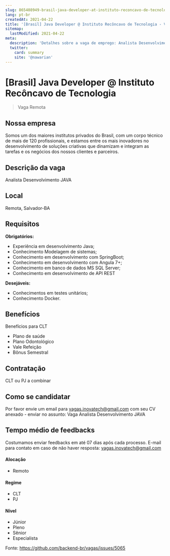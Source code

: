 ```yaml
---
slug: 865408949-brasil-java-developer-at-instituto-reconcavo-de-tecnologia
lang: pt-br
createdAt: 2021-04-22
title: '[Brasil] Java Developer @ Instituto Recôncavo de Tecnologia - Vaga de Emprego'
sitemap:
  lastModified: 2021-04-22
meta:
  description: 'Detalhes sobre a vaga de emprego: Analista Desenvolvimento JAVA'
  twitter:
    card: summary
    site: '@nawarian'
---
```


# [Brasil] Java Developer @ Instituto Recôncavo de Tecnologia

<!--
==================================================
Caso a vaga for remoto durante a pandemia informar no texto "Remoto durante o covid"
==================================================
-->
<!-- 
==================================================
POR FAVOR, SÓ POSTE SE A VAGA FOR PARA BACK-END!

Não faça distinção de gênero no título da vaga.

Use: "Back-End Developer" ao invés de 
"Desenvolvedor Back-End" \o/

[Brasil] Java Developer @ Instituto Recôncavo de Tecnologia
==================================================
-->
<!--
==================================================
Caso a vaga for remoto durante a pandemia deixar a linha abaixo
==================================================
-->
> Vaga Remota

## Nossa empresa

Somos um dos maiores institutos privados do Brasil, com um corpo técnico de mais de 120 profissionais, e estamos entre os mais inovadores no desenvolvimento de soluções criativas que dinamizam e integram as tarefas e os negócios dos nossos clientes e parceiros.

## Descrição da vaga

Analista Desenvolvimento JAVA

## Local

Remota, Salvador-BA

## Requisitos

**Obrigatórios:**
- Experiência em desenvolvimento Java;
- Conhecimento Modelagem de sistemas;
- Conhecimento em desenvolvimento com SpringBoot;
- Conhecimento em desenvolvimento com Angula 7+;
- Conhecimento em banco de dados MS SQL Server;
- Conhecimento em desenvolvimento de API REST

**Desejáveis:**
- Conhecimentos em testes unitários;
- Conhecimento Docker.

## Benefícios
Benefícios para CLT
- Plano de saúde
- Plano Odontológico
- Vale Refeição
- Bônus Semestral

## Contratação

CLT ou PJ a combinar

## Como se candidatar

Por favor envie um email para vagas.inovatech@gmail.com com seu CV anexado - enviar no assunto: Vaga Analista Desenvolvimento JAVA

## Tempo médio de feedbacks

Costumamos enviar feedbacks em até 07 dias após cada processo.
E-mail para contato em caso de não haver resposta: vagas.inovatech@gmail.com

#### Alocação

- Remoto

#### Regime
- CLT
- PJ

#### Nível
- Júnior
- Pleno
- Sênior
- Especialista




Fonte: https://github.com/backend-br/vagas/issues/5065